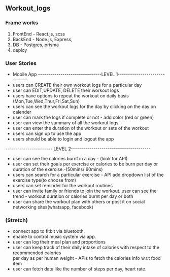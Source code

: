 ## Workout_logs
### Frame works
1. FrontEnd - React.js, scss
2. BackEnd - Node.js, Express, 
3. DB - Postgres, prisma
4. deploy 

### User Stories
- Mobile App
-------------------------------LEVEL 1------------------------------
- users can CREATE their own workout logs for a particular day 
- user can EDIT,UPDATE, DELETE their workout logs
- users have options to repeat the workout on daily basis (Mon,Tue,Wed,Thur,Fri,Sat,Sun)
- users can see the workout logs for the day by clicking on the day on calender 
- user can mark the logs if complete or not - add color (red or green) 
- user can view the summary of all the workout logs.
- user can enter the duration of the workout or sets of the workout
- users can sign up to use the app 
- users should be able to login and logout the app

----------------------- LEVEL 2---------------------------------------
- user can see the calories burnt in a day - (look for API)
- user can set their goals per exercise or calories to be burn per day or duration of the exercise.-(50mins/ 60mins)
- users can search for a particular exercise - API add dropdown list of the exercise type(to choose from)
- users can set reminder for the workout routines
- user can invite family or friends to join the workout.
user can see the trend - workout duration or calories burnt per day or both
- user can share the workout plan with others or post it on social networking sites(whatsapp, facebook) 



### (Stretch)
- connect app to fitbit via bluetooth.
- enable to control music system via app.
- user can log their meal plan and proportions 
- user can keep track of their daily intake of calories with respect to the recommended calories   
  per day as per human weight - APIs to fetch the calories info w.r.t food item
- user can fetch data like the number of steps per day, heart rate.